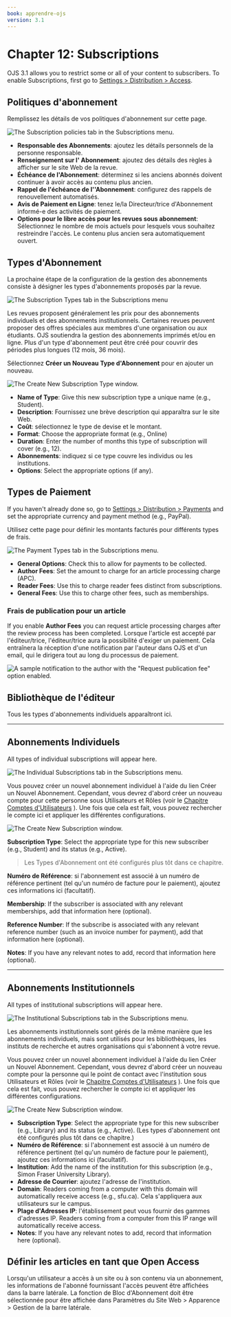 ```yaml
---
book: apprendre-ojs
version: 3.1
---
```


# Chapter 12: Subscriptions

OJS 3.1 allows you to restrict some or all of your content to subscribers. To enable Subscriptions, first go to [Settings &gt; Distribution &gt; Access](./settings-distribution.md).

## Politiques d'abonnement

Remplissez les détails de vos politiques d'abonnement sur cette page.

![The Subscription policies tab in the Subscriptions menu.](./assets/learning-ojs3.1-jm-subscriptions-policies.png)

- **Responsable des Abonnements**: ajoutez les détails personnels de la personne responsable.
- **Renseignement sur l' Abonnement**: ajoutez des détails des règles à afficher sur le site Web de la revue.
- **Échéance de l'Abonnement**: déterminez si les anciens abonnés doivent continuer à avoir accès au contenu plus ancien.
- **Rappel de l'échéance de l''Abonnement**: configurez des rappels de renouvellement automatisés.
- **Avis de Paiement en Ligne**: tenez le/la Directeur/trice d'Abonnement informé-e des activités de paiement.
- **Options pour le libre accès pour les revues sous abonnement**: Sélectionnez le nombre de mois actuels pour lesquels vous souhaitez restreindre l'accès. Le contenu plus ancien sera automatiquement ouvert.

## Types d'Abonnement

La prochaine étape de la configuration de la gestion des abonnements consiste à désigner les types d'abonnements proposés par la revue.

![The Subscription Types tab in the Subscriptions menu](./assets/learning-ojs3.1-jm-subscriptions-types.png)

Les revues proposent généralement les prix pour des abonnements individuels et des abonnements institutionnels. Certaines revues peuvent proposer des offres spéciales aux membres d'une organisation ou aux étudiants. OJS soutiendra la gestion des abonnements imprimés et/ou en ligne. Plus d'un type d'abonnement peut être créé pour couvrir des périodes plus longues (12 mois, 36 mois).

Sélectionnez **Créer un Nouveau Type d'Abonnement** pour en ajouter un nouveau.

![The Create New Subscription Type window.](./assets/learning-ojs3.1-jm-subscriptions-types-create.png)

- **Name of Type**: Give this new subscription type a unique name \(e.g., Student\).
- **Description**: Fournissez une brève description qui apparaîtra sur le site Web.
- **Coût**: sélectionnez le type de devise et le montant.
- **Format**: Choose the appropriate format \(e.g., Online\)
- **Duration**: Enter the number of months this type of subscription will cover \(e.g., 12\).
- **Abonnements**: indiquez si ce type couvre les individus ou les institutions.
- **Options**: Select the appropriate options \(if any\).

## Types de Paiement

If you haven't already done so, go to [Settings &gt; Distribution &gt; Payments](./settings-distribution.md) and set the appropriate currency and payment method \(e.g., PayPal\).

Utilisez cette page pour définir les montants facturés pour différents types de frais.

![The Payment Types tab in the Subscriptions menu.](./assets/learning-ojs3.1-jm-subscriptions-paytypes.png)

- **General Options**: Check this to allow for payments to be collected.
- **Author Fees**: Set the amount to charge for an article processing charge \(APC\).
- **Reader Fees**: Use this to charge reader fees distinct from subscriptions.
- **General Fees**: Use this to charge other fees, such as memberships.

### Frais de publication pour un article

If you enable **Author Fees** you can request article processing charges after the review process has been completed. Lorsque l'article est accepté par l'éditeur/trice, l'éditeur/trice aura la possibilité d'exiger un paiement. Cela entraînera la réception d'une notification par l'auteur dans OJS et d'un email, qui le dirigera tout au long du processus de paiement.

![A sample notification to the author with the "Request publication fee" option enabled.](./assets/learning-ojs3.1-jm-subscriptions-authorfees.png)

## Bibliothèque de l'éditeur

Tous les types d'abonnements individuels apparaîtront ici.

<hr />

## Abonnements Individuels

All types of individual subscriptions will appear here.

![The Individual Subscriptions tab in the Subscriptions menu.](./assets/learning-ojs3.1-jm-subscriptions-indiv.png)

Vous pouvez créer un nouvel abonnement individuel à l'aide du lien Créer un Nouvel Abonnement. Cependant, vous devrez d'abord créer un nouveau compte pour cette personne sous Utilisateurs et Rôles (voir le [Chapitre Comptes d'Utilisateurs](./user-accounts) ). Une fois que cela est fait, vous pouvez rechercher le compte ici et appliquer les différentes configurations.

![The Create New Subscription window.](./assets/learning-ojs3.1-jm-subscriptions-indiv-create.png)

**Subscription Type**: Select the appropriate type for this new subscriber \(e.g., Student\) and its status \(e.g., Active\).

> Les Types d'Abonnement ont été configurés plus tôt dans ce chapitre.

**Numéro de Référence**: si l'abonnement est associé à un numéro de référence pertinent (tel qu'un numéro de facture pour le paiement), ajoutez ces informations ici (facultatif).

**Membership**: If the subscriber is associated with any relevant memberships, add that information here \(optional\).

**Reference Number**: If the subscribe is associated with any relevant reference number \(such as an invoice number for payment\), add that information here \(optional\).

**Notes**: If you have any relevant notes to add, record that information here \(optional\).

<hr />

## Abonnements Institutionnels

All types of institutional subscriptions will appear here.

![The Institutional Subscriptions tab in the Subscriptions menu.](./assets/learning-ojs3.1-jm-subscriptions-instit.png)

Les abonnements institutionnels sont gérés de la même manière que les abonnements individuels, mais sont utilisés pour les bibliothèques, les instituts de recherche et autres organisations qui s'abonnent à votre revue.

Vous pouvez créer un nouvel abonnement individuel à l'aide du lien Créer un Nouvel Abonnement. Cependant, vous devrez d'abord créer un nouveau compte pour la personne qui le point de contact avec l'institution sous Utilisateurs et Rôles (voir le [Chapitre Comptes d'Utilisateurs](./user-accounts) ). Une fois que cela est fait, vous pouvez rechercher le compte ici et appliquer les différentes configurations.

![The Create New Subscription window.](./assets/learning-ojs3.1-jm-subscriptions-instit-create.png)

- **Subscription Type**: Select the appropriate type for this new subscriber \(e.g., Library\) and its status \(e.g., Active\). (Les types d'abonnement ont été configurés plus tôt dans ce chapitre.)
- **Numéro de Référence**: si l'abonnement est associé à un numéro de référence pertinent (tel qu'un numéro de facture pour le paiement), ajoutez ces informations ici (facultatif).
- **Institution**: Add the name of the institution for this subscription \(e.g., Simon Fraser University Library\).
- **Adresse de Courrier**: ajoutez l'adresse de l'institution.
- **Domain**: Readers coming from a computer with this domain will automatically receive access \(e.g., sfu.ca\). Cela s'appliquera aux utilisateurs sur le campus.
- **Plage d'Adresses IP**: l'établissement peut vous fournir des gammes d'adresses IP. Readers coming from a computer from this IP range will automatically receive access.
- **Notes**: If you have any relevant notes to add, record that information here \(optional\).

## Définir les articles en tant que Open Access

Lorsqu'un utilisateur a accès à un site ou à son contenu via un abonnement, les informations de l'abonné fournissant l'accès peuvent être affichées dans la barre latérale. La fonction de Bloc d'Abonnement doit être sélectionnée pour être affichée dans Paramètres du Site Web > Apparence > Gestion de la barre latérale.
